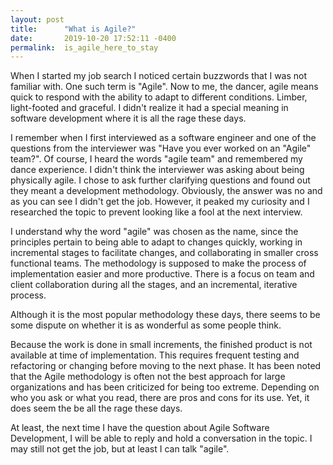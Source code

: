 ```yaml
---
layout: post
title:      "What is Agile?"
date:       2019-10-20 17:52:11 -0400
permalink:  is_agile_here_to_stay
---
```



When I started my job search I noticed certain buzzwords that I was not familiar with. One such term is "Agile". Now to me, the dancer, agile means quick to respond with the ability to adapt to different conditions. Limber, light-footed and graceful. I didn't realize it had a special meaning in software development where it is all the rage these days.

I remember when I first interviewed as a  software engineer and one of the questions from the interviewer was "Have you  ever worked on an "Agile" team?". Of course, I heard the words "agile team"  and remembered  my dance experience. I didn't think the interviewer was asking about being physically agile. I chose to ask further clarifying questions and found out they meant a development methodology. Obviously, the answer was no and as you can see I didn't get the job. However, it peaked my curiosity and I researched the topic to prevent looking like a fool at the next interview.

I understand why the word  "agile" was chosen as the name, since the principles pertain to being able to adapt to changes quickly, working in incremental stages to facilitate changes, and collaborating in smaller cross functional teams. The methodology is supposed to make the process of implementation easier and more productive. There is a focus on team and client collaboration during all the stages, and an incremental, iterative process.
 
 Although it is the most popular methodology these days, there seems to be some dispute on whether it is as wonderful as some people think. 
 
 Because the work is done in small increments, the finished product is not available at time of implementation. This requires frequent testing and refactoring or changing before moving to the next phase. It has been noted that the Agile methodology is often not the best approach for large organizations and has been criticized for being too extreme. Depending on who you ask or what you read, there are pros and cons for its use. Yet, it does seem the be all the rage these days.
 
At least, the next time I have the question about Agile Software Development, I will be able to reply  and hold a conversation in the topic. I may still not get the job, but at least I can talk "agile".
 
 




